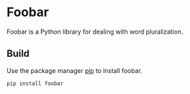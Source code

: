 # Foobar

Foobar is a Python library for dealing with word pluralization.

## Build

Use the package manager [pip](https://pip.pypa.io/en/stable/) to install foobar.

```bash
pip install foobar
